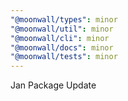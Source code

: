 ```yaml
---
"@moonwall/types": minor
"@moonwall/util": minor
"@moonwall/cli": minor
"@moonwall/docs": minor
"@moonwall/tests": minor
---
```


Jan Package Update
